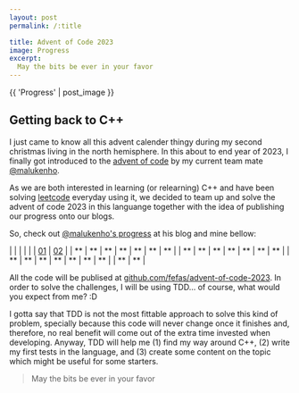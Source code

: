 ```yaml
---
layout: post
permalink: /:title

title: Advent of Code 2023
image: Progress
excerpt:
  May the bits be ever in your favor
---
```


{{ 'Progress' | post_image }}

## Getting back to C++

I just came to know all this advent calender thingy during my second christmas
living in the north hemisphere. In this about to end year of 2023, I finally got
introduced to the [advent of code] by my current team mate [@malukenho].

As we are both interested in learning (or relearning) C++ and have been solving
[leetcode] everyday using it, we decided to team up and solve the advent of code
2023 in this languange together with the idea of publishing our progress onto
our blogs.

So, check out [@malukenho's progress] at his blog and mine bellow:

|      |      |      |      |      | [01] | [02] |
|  **  |  **  |  **  |  **  |  **  |  **  |  **  |
|  **  |  **  |  **  |  **  |  **  |  **  |  **  |
|  **  |  **  |  **  |  **  |  **  |  **  |  **  |
|  **  |  **  |

All the code will be publised at [github.com/fefas/advent-of-code-2023]. In
order to solve the challenges, I will be using TDD... of course, what would you
expect from me? :D

I gotta say that TDD is not the most fittable approach to solve this kind of
problem, specially because this code will never change once it finishes and,
therefore, no real benefit will come out of the extra time invested when
developing. Anyway, TDD will help me (1) find my way around C++, (2) write my
first tests in the language, and (3) create some content on the topic which
might be useful for some starters.

> May the bits be ever in your favor

[advent of code]: https://adventofcode.com/
[@malukenho]: https://malukenho.github.io
[@malukenho's progress]: https://malukenho.github.io/post/2023/12/01/advent-of-code-2023.html
[leetcode]: https://leetcode.com/
[github.com/fefas/advent-of-code-2023]: https://github.com/fefas/advent-of-code-2023

[01]: https://github.com/fefas/advent-of-code-2023/pull/3
[02]: https://github.com/fefas/advent-of-code-2023/pull/4


